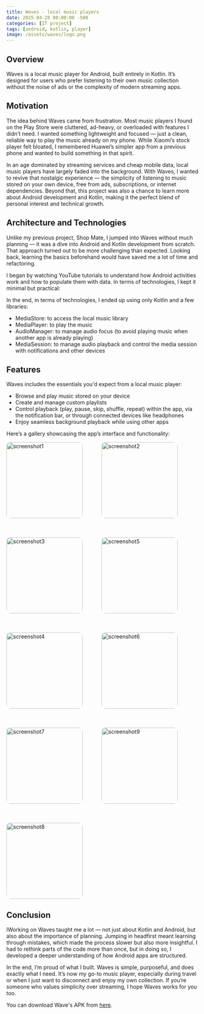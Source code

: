 ```yaml
---
title: Waves - local music players
date: 2025-04-28 00:00:00 -500
categories: [IT project]
tags: [android, kotlin, player]
image: /assets/waves/logo.png
---
```


## Overview
Waves is a local music player for Android, built entirely in Kotlin. It’s designed for users who prefer listening to their own music collection without the noise of ads or the complexity of modern streaming apps.

## Motivation
The idea behind Waves came from frustration. Most music players I found on the Play Store were cluttered, ad-heavy, or overloaded with features I didn’t need. I wanted something lightweight and focused — just a clean, reliable way to play the music already on my phone. While Xiaomi’s stock player felt bloated, I remembered Huawei’s simpler app from a previous phone and wanted to build something in that spirit.

In an age dominated by streaming services and cheap mobile data, local music players have largely faded into the background. With Waves, I wanted to revive that nostalgic experience — the simplicity of listening to music stored on your own device, free from ads, subscriptions, or internet dependencies. Beyond that, this project was also a chance to learn more about Android development and Kotlin, making it the perfect blend of personal interest and technical growth.

## Architecture and Technologies
Unlike my previous project, Shop Mate, I jumped into Waves without much planning — it was a dive into Android and Kotlin development from scratch. That approach turned out to be more challenging than expected. Looking back, learning the basics beforehand would have saved me a lot of time and refactoring.

I began by watching YouTube tutorials to understand how Android activities work and how to populate them with data. In terms of technologies, I kept it minimal but practical:

In the end, in terms of technologies, I ended up using only Kotlin and a few libraries:
 * MediaStore: to access the local music library
 * MediaPlayer: to play the music
 * AudioManager: to manage audio focus (to avoid playing music when another app is already playing)
 * MediaSession: to manage audio playback and control the media session with notifications and other devices

## Features
Waves includes the essentials you'd expect from a local music player:

 * Browse and play music stored on your device
 * Create and manage custom playlists
 * Control playback (play, pause, skip, shuffle, repeat) within the app, via the notification bar, or through connected devices like headphones
 * Enjoy seamless background playback while using other apps

Here’s a gallery showcasing the app’s interface and functionality:

<div style="display: flex; flex-wrap: wrap; gap: 50px; justify-content: flex-start;">
  <img src="/assets/waves/ss9.jpg" alt="screenshot1" style="width:200px; border-radius:10px;">
  <img src="/assets/waves/ss8.jpg" alt="screenshot2" style="width:200px; border-radius:10px;">
  <img src="/assets/waves/ss7.jpg" alt="screenshot3" style="width:200px; border-radius:10px;">
  <img src="/assets/waves/ss5.jpg" alt="screenshot5" style="width:200px; border-radius:10px;">
  <img src="/assets/waves/ss6.jpg" alt="screenshot4" style="width:200px; border-radius:10px;">
  <img src="/assets/waves/ss4.jpg" alt="screenshot6" style="width:200px; border-radius:10px;">
  <img src="/assets/waves/ss3.jpg" alt="screenshot7" style="width:200px; border-radius:10px;">
  <img src="/assets/waves/ss1.jpg" alt="screenshot9" style="width:200px; border-radius:10px;">
  <img src="/assets/waves/ss2.jpg" alt="screenshot8" style="width:200px; border-radius:10px;">

</div>

## Conclusion
IWorking on Waves taught me a lot — not just about Kotlin and Android, but also about the importance of planning. Jumping in headfirst meant learning through mistakes, which made the process slower but also more insightful. I had to rethink parts of the code more than once, but in doing so, I developed a deeper understanding of how Android apps are structured.

In the end, I’m proud of what I built. Waves is simple, purposeful, and does exactly what I need. It’s now my go-to music player, especially during travel or when I just want to disconnect and enjoy my own collection. If you’re someone who values simplicity over streaming, I hope Waves works for you too.

You can download Wave's APK from [here](https://drive.google.com/file/d/1R1R5wLJ0BeMKiVBw66RbKuTKotT42rWX/view?usp=sharing).

